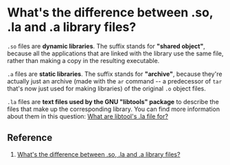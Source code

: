 # What's the difference between .so, .la and .a library files?

`.so` files are **dynamic libraries**. The suffix stands for **"shared object"**, because all the applications that are linked with the library use the same file, rather than making a copy in the resulting executable.

`.a` files are **static libraries**. The suffix stands for **"archive"**, because they're actually just an archive (made with the `ar` command -- a predecessor of `tar` that's now just used for making libraries) of the original `.o` object files.

`.la` files are **text files used by the GNU "libtools" package** to describe the files that make up the corresponding library. You can find more information about them in this question: [What are libtool's .la file for?](https://stackoverflow.com/questions/1238035/what-is-libtools-la-file-for)

## Reference

1. [What's the difference between .so, .la and .a library files?](https://stackoverflow.com/questions/12237282/whats-the-difference-between-so-la-and-a-library-files)

